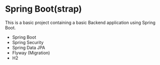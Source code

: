 # Spring Boot(strap)

This is a basic project containing a basic Backend application using Spring Boot.

- Spring Boot
- Spring Security
- Spring Data JPA
- Flyway (Migration)
- H2